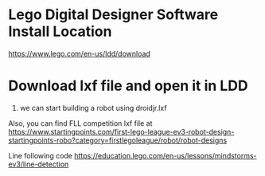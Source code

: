 # Lego Digital Designer Software Install Location
https://www.lego.com/en-us/ldd/download


# Download lxf file and open it in LDD
1. we can start building a robot using droidjr.lxf

Also, you can find FLL competition lxf file at 
https://www.startingpoints.com/first-lego-league-ev3-robot-design-startingpoints-robo?category=firstlegoleague/robot/robot-designs


Line following code
https://education.lego.com/en-us/lessons/mindstorms-ev3/line-detection
